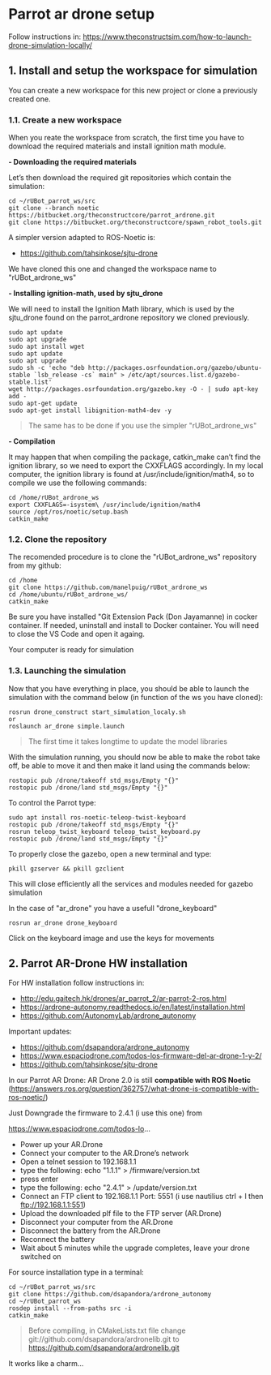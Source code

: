 # Parrot ar drone setup

Follow instructions in:
https://www.theconstructsim.com/how-to-launch-drone-simulation-locally/

## **1. Install and setup the workspace for simulation**
You can create a new workspace for this new project or clone a previously created one.

### **1.1. Create a new workspace**
When you reate the workspace from scratch, the first time you have to download the required materials and install ignition math module.

**- Downloading the required materials**

Let’s then download the required git repositories which contain the simulation:
```shell
cd ~/rUBot_parrot_ws/src
git clone --branch noetic https://bitbucket.org/theconstructcore/parrot_ardrone.git
git clone https://bitbucket.org/theconstructcore/spawn_robot_tools.git
```
A simpler version adapted to ROS-Noetic is:
- https://github.com/tahsinkose/sjtu-drone

We have cloned this one and changed the workspace name to "rUBot_ardrone_ws"

**- Installing ignition-math, used by sjtu_drone**

We will need to install the Ignition Math library, which is used by the sjtu_drone found on the parrot_ardrone repository we cloned previously.
```shell
sudo apt update
sudo apt upgrade
sudo apt install wget
sudo apt update
sudo apt upgrade
sudo sh -c 'echo "deb http://packages.osrfoundation.org/gazebo/ubuntu-stable `lsb_release -cs` main" > /etc/apt/sources.list.d/gazebo-stable.list'
wget http://packages.osrfoundation.org/gazebo.key -O - | sudo apt-key add -
sudo apt-get update
sudo apt-get install libignition-math4-dev -y
```
> The same has to be done if you use the simpler "rUBot_ardrone_ws"

**- Compilation**

It may happen that when compiling the package, catkin_make can’t find the ignition library, so we need to export the CXXFLAGS accordingly. In my local computer, the ignition library is found at /usr/include/ignition/math4, so to compile we use the following commands:
```shell
cd /home/rUBot_ardrone_ws
export CXXFLAGS=-isystem\ /usr/include/ignition/math4
source /opt/ros/noetic/setup.bash
catkin_make
```

### **1.2. Clone the repository**
The recomended procedure is to clone the "rUBot_ardrone_ws" repository from my github:
```shell
cd /home
git clone https://github.com/manelpuig/rUBot_ardrone_ws
cd /home/ubuntu/rUBot_ardrone_ws/
catkin_make
```
Be sure you have installed "Git Extension Pack (Don Jayamanne) in cocker container. If needed, uninstall and install to Docker container. You will need to close the VS Code and open it againg.

Your computer is ready for simulation

### **1.3. Launching the simulation**

Now that you have everything in place, you should be able to launch the simulation with the command below (in function of the ws you have cloned):
```shell
rosrun drone_construct start_simulation_localy.sh
or
roslaunch ar_drone simple.launch
```
>The first time it takes longtime to update the model libraries

With the simulation running, you should now be able to make the robot take off, be able to move it and then make it land using the commands below:
```shell
rostopic pub /drone/takeoff std_msgs/Empty "{}"
rostopic pub /drone/land std_msgs/Empty "{}"
```
To control the Parrot type:
```shell
sudo apt install ros-noetic-teleop-twist-keyboard
rostopic pub /drone/takeoff std_msgs/Empty "{}"
rosrun teleop_twist_keyboard teleop_twist_keyboard.py
rostopic pub /drone/land std_msgs/Empty "{}"
```
To properly close the gazebo, open a new terminal and type:
```shell
pkill gzserver && pkill gzclient
```
This will close efficiently all the services and modules needed for gazebo simulation

In the case of "ar_drone" you have a usefull "drone_keyboard"
```shell
rosrun ar_drone drone_keyboard
```
Click on the keyboard image and use the keys for movements
## **2. Parrot AR-Drone HW installation**

For HW installation follow instructions in:
- http://edu.gaitech.hk/drones/ar_parrot_2/ar-parrot-2-ros.html
- https://ardrone-autonomy.readthedocs.io/en/latest/installation.html
- https://github.com/AutonomyLab/ardrone_autonomy

Important updates:
- https://github.com/dsapandora/ardrone_autonomy
- https://www.espaciodrone.com/todos-los-firmware-del-ar-drone-1-y-2/
- https://github.com/tahsinkose/sjtu-drone

In our Parrot AR Drone:
AR Drone 2.0 is still **compatible with ROS Noetic** (https://answers.ros.org/question/362757/what-drone-is-compatible-with-ros-noetic/)

Just Downgrade the firmware to 2.4.1 (i use this one) from

https://www.espaciodrone.com/todos-lo...

- Power up your AR.Drone
- Connect your computer to the AR.Drone’s network
- Open a telnet session to 192.168.1.1
- type the following: echo "1.1.1" > /firmware/version.txt
- press enter
- type the following: echo "2.4.1" > /update/version.txt
- Connect an FTP client to 192.168.1.1 Port: 5551 (i use nautilius ctrl + l then ftp://192.168.1.1:551)
- Upload the downloaded plf file to the FTP server (AR.Drone)
- Disconnect your computer from the AR.Drone
- Disconnect the battery from the AR.Drone
- Reconnect the battery
- Wait about 5 minutes while the upgrade completes, leave your drone switched on

For source installation type in a terminal:
```shell
cd ~/rUBot_parrot_ws/src
git clone https://github.com/dsapandora/ardrone_autonomy
cd ~/rUBot_parrot_ws
rosdep install --from-paths src -i
catkin_make
```
> Before compiling, in CMakeLists.txt file change git://github.com/dsapandora/ardronelib.git to https://github.com/dsapandora/ardronelib.git

It works like a charm...